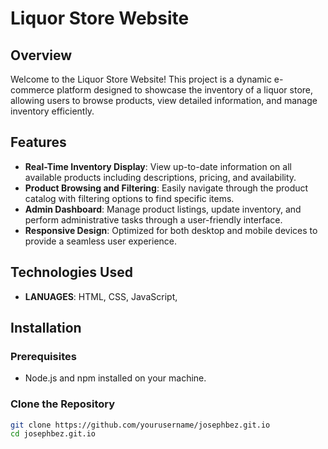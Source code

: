 # Liquor Store Website

## Overview

Welcome to the Liquor Store Website! This project is a dynamic e-commerce platform designed to showcase the inventory of a liquor store, allowing users to browse products, view detailed information, and manage inventory efficiently. 

## Features

- **Real-Time Inventory Display**: View up-to-date information on all available products including descriptions, pricing, and availability.
- **Product Browsing and Filtering**: Easily navigate through the product catalog with filtering options to find specific items.
- **Admin Dashboard**: Manage product listings, update inventory, and perform administrative tasks through a user-friendly interface.
- **Responsive Design**: Optimized for both desktop and mobile devices to provide a seamless user experience.

## Technologies Used

- **LANUAGES**: HTML, CSS, JavaScript, 

## Installation

### Prerequisites

- Node.js and npm installed on your machine.

### Clone the Repository

```bash
git clone https://github.com/yourusername/josephbez.git.io
cd josephbez.git.io
